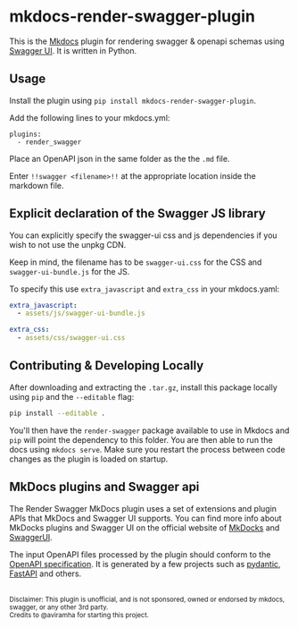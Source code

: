 # mkdocs-render-swagger-plugin
This is the [Mkdocs](https://mkdocs.org) plugin for rendering swagger &amp; openapi schemas using [Swagger UI](https://swagger.io/tools/swagger-ui/). It is written in Python.

## Usage
Install the plugin using `pip install mkdocs-render-swagger-plugin`.

Add the following lines to your mkdocs.yml:

    plugins:
      - render_swagger
    
Place an OpenAPI json in the same folder as the the `.md` file.

Enter `!!swagger <filename>!!` at the appropriate location inside the markdown file.

## Explicit declaration of the Swagger JS library

You can explicitly specify the swagger-ui css and js dependencies if you wish to not use the unpkg CDN.

Keep in mind, the filename has to be `swagger-ui.css` for the CSS and `swagger-ui-bundle.js` for the JS.

To specify this use `extra_javascript` and `extra_css` in your mkdocs.yaml:
```yaml
extra_javascript:
  - assets/js/swagger-ui-bundle.js

extra_css:
  - assets/css/swagger-ui.css
```

## Contributing & Developing Locally

After downloading and extracting the `.tar.gz`, install this package locally using `pip` and the `--editable` flag:

```bash
pip install --editable .
```

You'll then have the `render-swagger` package available to use in Mkdocs and `pip` will point the dependency to this folder. You are then able to run the docs using `mkdocs serve`. Make sure you restart the process between code changes as the plugin is loaded on startup.

## MkDocs plugins and Swagger api

The Render Swagger MkDocs plugin uses a set of extensions and plugin APIs that MkDocs and Swagger UI supports.
You can find more info about MkDocks plugins and Swagger UI  on the official website of [MkDocks](https://www.mkdocs.org/user-guide/plugins/) and [SwaggerUI](https://github.com/swagger-api/swagger-ui/blob/master/docs/customization/plugin-api.md).

The input OpenAPI files processed by the plugin should conform to the [OpenAPI specification](https://swagger.io/specification/). It is generated by a few projects such as [pydantic](https://pydantic-docs.helpmanual.io/), [FastAPI](https://fastapi.tiangolo.com/) and others.

</br>
<small>
Disclaimer: This plugin is unofficial, and is not sponsored, owned or endorsed by mkdocs, swagger, or any other 3rd party.</br>
Credits to @aviramha for starting this project.
</small>
